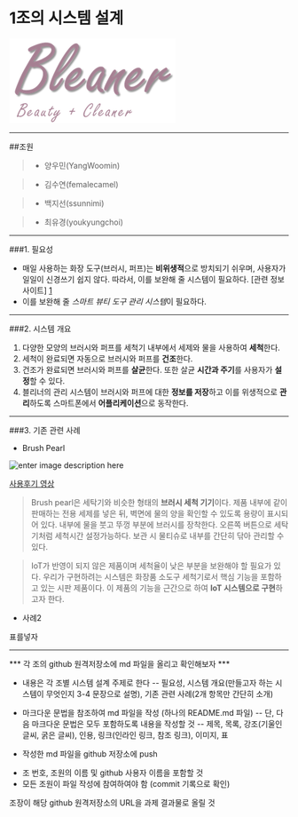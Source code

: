 ﻿# 1조의 시스템 설계

![](/bleaner.png)

-------------

##조원
>- 양우민(YangWoomin)

>- 김수연(femalecamel)

>- 백지선(ssunnimi)

>- 최유경(youkyungchoi)

-------------

###1. 필요성 

* 매일 사용하는 화장 도구(브러시, 퍼프)는 **비위생적**으로 방치되기 쉬우며, 사용자가 일일이 신경쓰기 쉽지 않다.
따라서, 이를 보완해 줄 시스템이 필요하다. [관련 정보 사이트] [1]
* 이를 보완해 줄 *스마트 뷰티 도구 관리 시스템*이 필요하다.

-------------

###2. 시스템 개요

1. 다양한 모양의 브러시와 퍼프를 세척기 내부에서 세제와 물을 사용하여 **세척**한다.
2. 세척이 완료되면 자동으로 브러시와 퍼프를 **건조**한다.
3. 건조가 완료되면 브러시와 퍼프를 **살균**한다. 또한 살균 **시간과 주기**를 사용자가 **설정**할 수 있다.
4. 블리너의 관리 시스템이 브러시와 퍼프에 대한 **정보를 저장**하고 이를 위생적으로 **관리**하도록 스마트폰에서 **어플리케이션**으로 동작한다.

---------------

###3. 기존 관련 사례

* Brush Pearl

![enter image description here](http://media.allure.com/photos/5771a75f3b5256713da4b9c0/master/pass/beauty-trends-blogs-daily-beauty-reporter-2015-09-03-brush-pearl.jpg)

 [사용후기 영상](https://youtu.be/-BnR4_kKj8o)
 
> Brush pearl은 세탁기와 비슷한 형태의 **브러시 세척 기기**이다. 제품 내부에 같이 판매하는 전용 세제를 넣은 뒤, 벽면에 물의 양을 확인할 수 있도록 용량이 표시되어 있다. 내부에 물을 붓고 뚜껑 부분에 브러시를 장착한다. 오른쪽 버튼으로 세탁기처럼 세척시간 설정가능하다. 보관 시 물티슈로 내부를 간단히 닦아 관리할 수 있다.
 
> IoT가 반영이 되지 않은 제품이며 세척율이 낮은 부분을 보완해야 할 필요가 있다. 우리가 구현하려는 시스템은 화장품 소도구 세척기로서 핵심 기능을 포함하고 있는 시판 제품이다. 이 제품의 기능을 근간으로 하여 **IoT 시스템으로 구현**하고자 한다.
 
* 사례2


표를넣자



---------------

[1]: http://blog.naver.com/PostView.nhn?blogId=ppury99&logNo=220670949442&categoryNo=0&parentCategoryNo=6&viewDate=&currentPage=1&postListTopCurrentPage=1&from=postView

>
*** 각 조의 github 원격저장소에 md 파일을 올리고 확인해보자 ***

- 내용은 각 조별 시스템 설계 주제로 한다 
-- 필요성, 시스템 개요(만들고자 하는 시스템이 무엇인지 3-4 문장으로 설명), 기존 관련 사례(2개 항목만 간단히 소개)

- 마크다운 문법을 참조하여 md 파일을 작성 (하나의 README.md 파일)
-- 단, 다음 마크다운 문법은 모두 포함하도록 내용을 작성할 것
-- 제목, 목록, 강조(기울인 글씨, 굵은 글씨), 인용, 링크(인라인 링크, 참조 링크), 이미지, 표

- 작성한 md 파일을 github 저장소에 push

* 조 번호, 조원의 이름 및 github 사용자 이름을 포함할 것
* 모든 조원이 파일 작성에 참여하여야 함 (commit 기록으로 확인)

조장이 해당 github 원격저장소의 URL을 과제 결과물로 올릴 것
